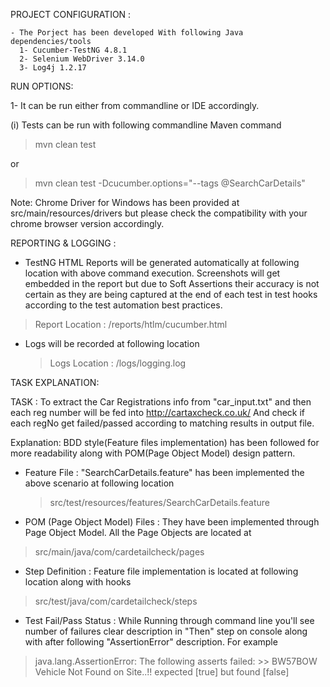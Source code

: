 
PROJECT CONFIGURATION :
    
    - The Porject has been developed With following Java dependencies/tools
      1- Cucumber-TestNG 4.8.1
      2- Selenium WebDriver 3.14.0
      3- Log4j 1.2.17

RUN OPTIONS:

1- It can be run either from commandline or IDE accordingly. 


 
 (i) Tests can be run with following commandline Maven command
 
   > mvn clean test
 
  or
   
   > mvn clean test -Dcucumber.options="--tags @SearchCarDetails"
  
 Note: Chrome Driver for Windows has been provided at src/main/resources/drivers but please check the compatibility 
       with your chrome browser version accordingly.

REPORTING & LOGGING :   

 - TestNG HTML Reports will be generated automatically at following location with above command execution. 
  Screenshots will get embedded in the report but due to Soft Assertions their accuracy is not certain as they are being 
  captured at the end of each test in test hooks according to the test automation best practices.
 
  > Report Location : <root>/reports/htlm/cucumber.html
 
 - Logs will be recorded at following location
   
   > Logs Location : <root>/logs/logging.log
  
TASK EXPLANATION:

TASK : To extract the Car Registrations info from "car_input.txt" and then each reg number will be fed into http://cartaxcheck.co.uk/
         And check if each regNo get failed/passed according to matching results in output file.
 
Explanation: BDD style(Feature files implementation) has been followed for more readability along with POM(Page Object Model) 
            design pattern. 
  
  - Feature File : "SearchCarDetails.feature" has been implemented the above scenario at following location
      > src/test/resources/features/SearchCarDetails.feature
  
  - POM (Page Object Model) Files : They have been implemented through Page Object Model. All the Page Objects are located at 
   >  src/main/java/com/cardetailcheck/pages
  
  - Step Definition : Feature file implementation is located at following location along with hooks
   >  src/test/java/com/cardetailcheck/steps

  - Test Fail/Pass Status : While Running through command line you'll see number of failures clear description in "Then" step
   on console along with after following "AssertionError" description. For example
   > java.lang.AssertionError: The following asserts failed:
    >> BW57BOW Vehicle Not Found on Site..!! expected [true] but found [false]
